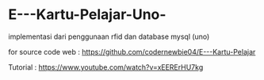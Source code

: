 # E---Kartu-Pelajar-Uno-
implementasi dari penggunaan rfid dan database mysql (uno)




for source code web : https://github.com/codernewbie04/E---Kartu-Pelajar


Tutorial : https://www.youtube.com/watch?v=xEERErHU7kg
